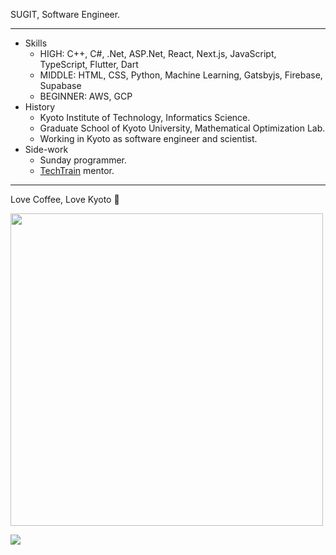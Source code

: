 SUGIT, Software Engineer.

---

- Skills
  - HIGH: C++, C#, .Net, ASP.Net, React, Next.js, JavaScript, TypeScript, Flutter, Dart
  - MIDDLE: HTML, CSS, Python, Machine Learning, Gatsbyjs, Firebase, Supabase
  - BEGINNER: AWS, GCP
- History
  - Kyoto Institute of Technology, Informatics Science.
  - Graduate School of Kyoto University, Mathematical Optimization Lab.
  - Working in Kyoto as software engineer and scientist.
- Side-work
  - Sunday programmer.
  - [TechTrain](https://techbowl.co.jp/techtrain/mentors/116) mentor.

---

Love Coffee, Love Kyoto 🥤

<img width="500px" src="https://user-images.githubusercontent.com/26006414/96456040-ef87ab80-1258-11eb-90f4-73320c9693ec.JPG" />

<a href="https://twitter.com/sugitlab"><img src="https://img.shields.io/badge/twitter-%231DA1F2.svg?&style=for-the-badge&logo=twitter&logoColor=white" /></a>&nbsp;&nbsp;&nbsp;&nbsp;
